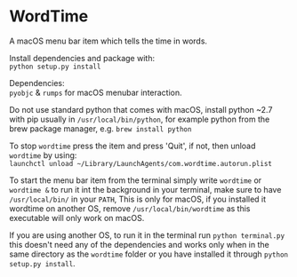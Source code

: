 # WordTime
A macOS menu bar item which tells the time in words.

Install dependencies and package with:
<br />`python setup.py install`

Dependencies:
<br />`pyobjc` & `rumps`
for macOS menubar interaction.

Do not use standard python that comes with macOS, install python ~2.7 with pip usually in `/usr/local/bin/python`, for example python from the brew package manager, e.g. `brew install python`

To stop `wordtime` press the item and press 'Quit', if not, then unload `wordtime` by using: <br />
`launchctl unload ~/Library/LaunchAgents/com.wordtime.autorun.plist`

To start the menu bar item from the terminal simply write `wordtime` or `wordtime &` to run it int the background in your terminal, make sure to have `/usr/local/bin/` in your `PATH`, This is only for macOS, if you installed it wordtime on another OS, remove `/usr/local/bin/wordtime` as this executable will only work on macOS.

If you are using another OS, to run it in the terminal run `python terminal.py` this doesn't need any of the dependencies and works only when in the same directory as the `wordtime` folder or you have installed it through `python setup.py install`.
